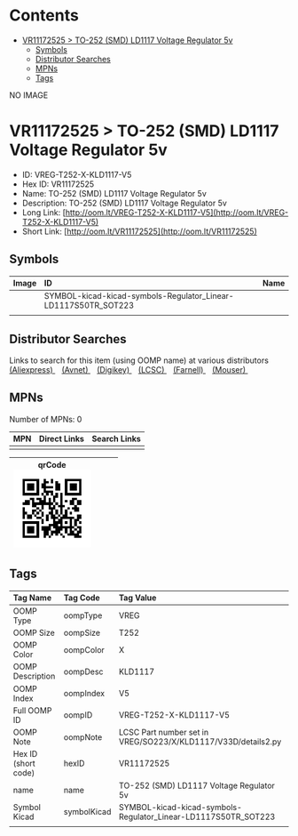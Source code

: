 



Contents
========

* [VR11172525 > TO-252 (SMD) LD1117 Voltage Regulator 5v](#vr11172525--to-252-smd-ld1117-voltage-regulator-5v)
	* [Symbols](#symbols)
	* [Distributor Searches](#distributor-searches)
	* [MPNs](#mpns)
	* [Tags](#tags)
  
NO IMAGE  
# VR11172525 > TO-252 (SMD) LD1117 Voltage Regulator 5v

- ID: VREG-T252-X-KLD1117-V5
- Hex ID: VR11172525
- Name: TO-252 (SMD) LD1117 Voltage Regulator 5v
- Description: TO-252 (SMD) LD1117 Voltage Regulator 5v
- Long Link: [http://oom.lt/VREG-T252-X-KLD1117-V5](http://oom.lt/VREG-T252-X-KLD1117-V5)
- Short Link: [http://oom.lt/VR11172525](http://oom.lt/VR11172525)

## Symbols
  

|Image|ID|Name|
| :--- | :--- | :--- |
|![]()|SYMBOL-kicad-kicad-symbols-Regulator_Linear-LD1117S50TR_SOT223||
||||

## Distributor Searches
  
Links to search for this item (using OOMP name) at various distributors  
[(Aliexpress) ](https://www.aliexpress.com/wholesale?SearchText=1117TO-252+SMD+LD1117+Voltage+Regulator+5v)&nbsp;&nbsp;&nbsp;[(Avnet) ](https://www.avnet.com/shop/us/search/TO-252+SMD+LD1117+Voltage+Regulator+5v)&nbsp;&nbsp;&nbsp;[(Digikey) ](https://www.digikey.co.uk/en/products/result?s=TO-252+SMD+LD1117+Voltage+Regulator+5v)&nbsp;&nbsp;&nbsp;[(LCSC) ](https://www.lcsc.com/search?q=TO-252+SMD+LD1117+Voltage+Regulator+5v)&nbsp;&nbsp;&nbsp;[(Farnell) ](https://uk.farnell.com/search?st=TO-252+SMD+LD1117+Voltage+Regulator+5v)&nbsp;&nbsp;&nbsp;[(Mouser) ](https://www.mouser.com/c/?q=TO-252+SMD+LD1117+Voltage+Regulator+5v)&nbsp;&nbsp;&nbsp;
## MPNs
  
Number of MPNs: 0  

|MPN|Direct Links|Search Links|
| :--- | :--- | :--- |
||||
  

|qrCode<br>[![](https://raw.githubusercontent.com/oomlout/oomlout_OOMP_parts_V2/main/VREG/T252/X/KLD1117/V5/qrCode_140.png)](https://github.com/oomlout/oomlout_OOMP_parts_V2/tree/main/VREG/T252/X/KLD1117/V5/qrCode.png)||||
| :---: | :---: | :---: | :---: |

## Tags
  

|Tag Name|Tag Code|Tag Value|
| :--- | :--- | :--- |
|OOMP Type|oompType|VREG|
|OOMP Size|oompSize|T252|
|OOMP Color|oompColor|X|
|OOMP Description|oompDesc|KLD1117|
|OOMP Index|oompIndex|V5|
|Full OOMP ID|oompID|VREG-T252-X-KLD1117-V5|
|OOMP Note|oompNote|LCSC Part number set in VREG/SO223/X/KLD1117/V33D/details2.py|
|Hex ID (short code)|hexID|VR11172525|
|name|name|TO-252 (SMD) LD1117 Voltage Regulator 5v|
|Symbol Kicad|symbolKicad|SYMBOL-kicad-kicad-symbols-Regulator_Linear-LD1117S50TR_SOT223|
||||
